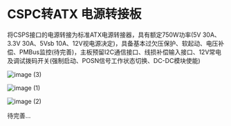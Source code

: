 # CSPC转ATX 电源转接板

将CSPS接口的电源转接为标准ATX电源转接器，具有额定750W功率(5V 30A、3.3V 30A、5Vsb 10A、12V视电源决定)，具备基本过欠压保护、软起动、电压补偿、PMBus监控(待完善)，主板预留I2C通信接口、线损补偿输入接口、12V常电及调试拨码开关(强制启动、POSN信号工作状态切换、DC-DC模块使能)

![image (3)](https://github.com/Xing-Fax/CSPC-To-ATX/tree/main/CSPS%20To%20AXT%20Power/image/image(3).jpg)

![image (1)](https://github.com/Xing-Fax/CSPC-To-ATX/tree/main/CSPS%20To%20AXT%20Power/image/image(1).jpg)

![image (2)](https://github.com/Xing-Fax/CSPC-To-ATX/tree/main/CSPS%20To%20AXT%20Power/image/image(2).jpg)

待完善...

